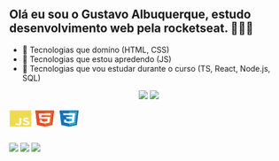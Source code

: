 ## Olá eu sou o Gustavo Albuquerque, estudo desenvolvimento web pela rocketseat. 👨‍💻💜

- 🔭 Tecnologias que domíno (HTML, CSS)
- 🌱 Tecnologias que estou apredendo (JS)
- 🤔 Tecnologias que vou estudar durante o curso (TS, React, Node.js, SQL)

<div align="center">
  <https://github.com/gugu1073>
  <img height="180em" src="[https://github.com/gugu1073](https://github-readme-stats.vercel).app/api?username=gugu1073&show_icons=true&theme=dark&include_all_commits=true&count_private=true"/>
  <img height="180em" src="[https://github.com/gugu1073.vercel](https://github-readme-stats.vercel).app/api/top-langs/?username=gugu1073&layout=compact&langs_count=7&theme=dark"/>
</div>
<div style="display: inline_block"><br>
  <img align="center" alt="Gustavo-Js" height="30" width="40" src="https://raw.githubusercontent.com/devicons/devicon/master/icons/javascript/javascript-plain.svg">
  <img align="center" alt="Gustavo-HTML" height="30" width="40" src="https://raw.githubusercontent.com/devicons/devicon/master/icons/html5/html5-original.svg">
  <img align="center" alt="Gustavo-CSS" height="30" width="40" src="https://raw.githubusercontent.com/devicons/devicon/master/icons/css3/css3-original.svg">
  
  ##
 
<div> 
  
 <a href="https://discord.gg/Zcb8CBhp" target="_blank"><img src="https://img.shields.io/badge/Discord-7289DA?style=for-the-badge&logo=discord&logoColor=white" target="_blank"></a> 
  <a href = "mailto:ga2157724@gmail.com"><img src="https://img.shields.io/badge/-Gmail-%23333?style=for-the-badge&logo=gmail&logoColor=white" target="_blank"></a>
  <a href="https://www.linkedin.com/in/gustavo-albuquerque-pereira-8380a6243/" target="_blank"><img src="https://img.shields.io/badge/-LinkedIn-%230077B5?style=for-the-badge&logo=linkedin&logoColor=white" target="_blank"></a> 
 
 
</div>
